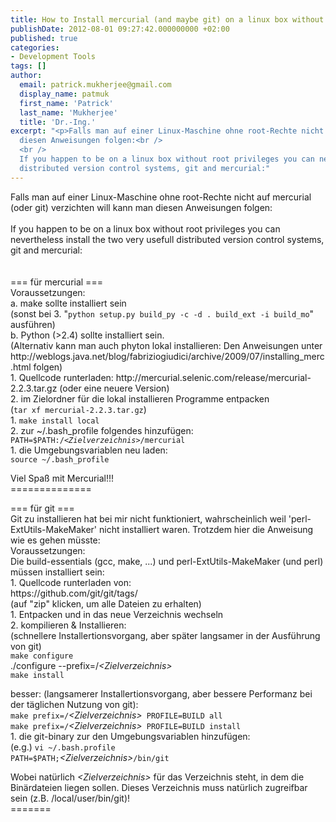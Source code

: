 ```yaml
---
title: How to Install mercurial (and maybe git) on a linux box without root privileges
publishDate: 2012-08-01 09:27:42.000000000 +02:00
published: true
categories:
- Development Tools
tags: []
author:
  email: patrick.mukherjee@gmail.com
  display_name: patmuk
  first_name: 'Patrick'
  last_name: 'Mukherjee'
  title: 'Dr.-Ing.'
excerpt: "<p>Falls man auf einer Linux-Maschine ohne root-Rechte nicht auf mercurial (oder git) verzichten will kann man
  diesen Anweisungen folgen:<br />
  <br />
  If you happen to be on a linux box without root privileges you can nevertheless install the two very usefull
  distributed version control systems, git and mercurial:"
---
```

<p>Falls man auf einer Linux-Maschine ohne root-Rechte nicht auf mercurial (oder git) verzichten will kann man
  diesen Anweisungen folgen:<br />
  <br />
  If you happen to be on a linux box without root privileges you can nevertheless install the two very usefull
  distributed version control systems, git and mercurial:<br />
  <br />
  <br />
  === für mercurial ===<br />
  Voraussetzungen:<br />
  a. make sollte installiert sein<br />
  (sonst bei 3. "<code>python setup.py build_py -c -d . build_ext -i build_mo</code>" ausführen)<br />
  b. Python (&gt;2.4) sollte installiert sein.<br />
  (Alternativ kann man auch phyton lokal installieren: Den Anweisungen unter
  http://weblogs.java.net/blog/fabriziogiudici/archive/2009/07/installing_merc.html folgen)<br />
  1. Quellcode runterladen: http://mercurial.selenic.com/release/mercurial-2.2.3.tar.gz (oder eine neuere Version)<br />
  2. im Zielordner für die lokal installieren Programme entpacken<br />
  (<code>tar xf mercurial-2.2.3.tar.gz</code>)<br />
  1. <code>make install local</code><br />
  2. zur ~/.bash_profile folgendes hinzufügen:<br />
  <code>PATH=$PATH:/<em>&lt;Zielverzeichnis&gt;</em></code><em></em><code><em></em>/mercurial</code><br />
  1. die Umgebungsvariablen neu laden:<br />
  <code>source ~/.bash_profile</code>
</p>
<p>Viel Spaß mit Mercurial!!!<br />
  ==============</p>
<p>=== für git ===<br />
  Git zu installieren hat bei mir nicht funktioniert, wahrscheinlich weil 'perl-ExtUtils-MakeMaker' nicht installiert
  waren. Trotzdem hier die Anweisung wie es gehen müsste:<br />
  Voraussetzungen:<br />
  Die build-essentials (gcc, make, ...) und perl-ExtUtils-MakeMaker (und perl) müssen installiert sein:<br />
  1. Quellcode runterladen von:<br />
  https://github.com/git/git/tags/<br />
  (auf "zip" klicken, um alle Dateien zu erhalten)<br />
  1. Entpacken und in das neue Verzeichnis wechseln<br />
  2. kompilieren &amp; Installieren:<br />
  (schnellere Installertionsvorgang, aber später langsamer in der Ausführung von git)<br />
  <code>make configure</code><br />
  ./configure --prefix=/<em>&lt;Zielverzeichnis&gt;</em><br />
  <code>make install</code>
</p>
<p>besser: (langsamerer Installertionsvorgang, aber bessere Performanz bei der täglichen Nutzung von git):<br />
  <code>make prefix=/</code><em>&lt;Zielverzeichnis&gt;</em><code> PROFILE=BUILD all</code><br />
  <code>make prefix=/</code><em>&lt;Zielverzeichnis&gt;</em><code> PROFILE=BUILD install</code><br />
  1. die git-binary zur den Umgebungsvariablen hinzufügen:<br />
  (e.g.) <code>vi ~/.bash.profile</code><br />
  <code>PATH=$PATH;</code><em>&lt;Zielverzeichnis&gt;</em><code>/bin/git</code>
</p>
<p>Wobei natürlich <em>&lt;Zielverzeichnis&gt;</em> für das Verzeichnis steht, in dem die Binärdateien liegen sollen.
  Dieses Verzeichnis muss natürlich zugreifbar sein (z.B. /local/user/bin/git)!<br />
  =======